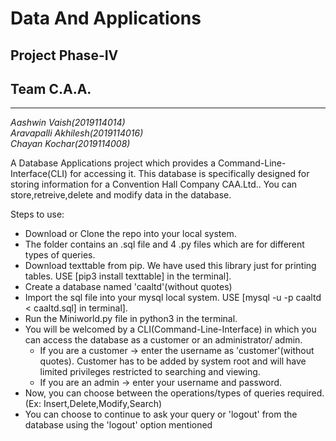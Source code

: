 # **Data And Applications**
##    Project Phase-IV 
##      Team C.A.A.
---
*Aashwin Vaish(2019114014)*\
*Aravapalli Akhilesh(2019114016)*\
*Chayan Kochar(2019114008)*
 
 
 A Database Applications project which provides a Command-Line-Interface(CLI) for accessing it. This database is specifically designed for storing information for a Convention Hall Company CAA.Ltd.. You can store,retreive,delete and modify data in the database.

 
 Steps to use: 
* Download or Clone the repo into your local system.
* The folder contains an .sql file and 4 .py files which are for different types of queries.
* Download texttable from pip. We have used this library just for printing tables. USE [pip3 install texttable] in the terminal].
* Create a database named 'caaltd'(without quotes)
* Import the sql file into your mysql local system. USE [mysql -u <username> -p caaltd < caaltd.sql] in terminal].
* Run the Miniworld.py file in python3 in the terminal.
* You will be welcomed by a CLI(Command-Line-Interface) in which you can access the database as a customer or an administrator/    admin.
  * If you are a customer -> enter the username as 'customer'(without quotes). Customer has to be added by system root and will have limited privileges restricted to searching and viewing.
  * If you are an admin -> enter your username and password.
* Now, you can choose between the operations/types of queries required.(Ex: Insert,Delete,Modify,Search)
* You can choose to continue to ask your query or 'logout' from the database using the 'logout' option mentioned
